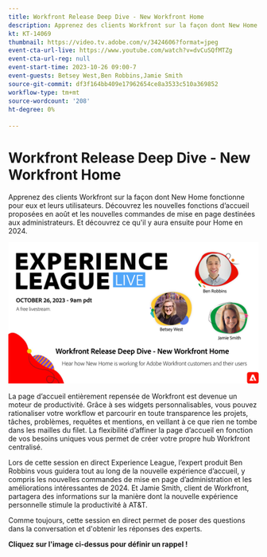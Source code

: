 ```yaml
---
title: Workfront Release Deep Dive - New Workfront Home
description: Apprenez des clients Workfront sur la façon dont New Home fonctionne pour eux et leurs utilisateurs.
kt: KT-14069
thumbnail: https://video.tv.adobe.com/v/3424606?format=jpeg
event-cta-url-live: https://www.youtube.com/watch?v=dvCuSQfMTZg
event-cta-url-reg: null
event-start-time: 2023-10-26 09:00-7
event-guests: Betsey West,Ben Robbins,Jamie Smith
source-git-commit: df3f164bb409e17962654ce8a3533c510a369852
workflow-type: tm+mt
source-wordcount: '208'
ht-degree: 0%

---
```


# Workfront Release Deep Dive - New Workfront Home

Apprenez des clients Workfront sur la façon dont New Home fonctionne pour eux et leurs utilisateurs. Découvrez les nouvelles fonctions d’accueil proposées en août et les nouvelles commandes de mise en page destinées aux administrateurs. Et découvrez ce qu&#39;il y aura ensuite pour Home en 2024.

[![ExL LIVE 22 septembre 2023](../assets/Oct26_exl_live_WebBanner.png)](https://www.youtube.com/watch?v=dvCuSQfMTZg)

La page d’accueil entièrement repensée de Workfront est devenue un moteur de productivité. Grâce à ses widgets personnalisables, vous pouvez rationaliser votre workflow et parcourir en toute transparence les projets, tâches, problèmes, requêtes et mentions, en veillant à ce que rien ne tombe dans les mailles du filet. La flexibilité d’affiner la page d’accueil en fonction de vos besoins uniques vous permet de créer votre propre hub Workfront centralisé.

Lors de cette session en direct Experience League, l’expert produit Ben Robbins vous guidera tout au long de la nouvelle expérience d’accueil, y compris les nouvelles commandes de mise en page d’administration et les améliorations intéressantes de 2024. Et Jamie Smith, client de Workfront, partagera des informations sur la manière dont la nouvelle expérience personnelle stimule la productivité à AT&amp;T.

Comme toujours, cette session en direct permet de poser des questions dans la conversation et d&#39;obtenir les réponses des experts.

**Cliquez sur l&#39;image ci-dessus pour définir un rappel !**
